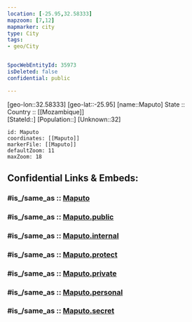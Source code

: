 ```yaml
---
location: [-25.95,32.58333] 
mapzoom: [7,12] 
mapmarker: city 
type: City
tags:
- geo/City


SpocWebEntityId: 35973
isDeleted: false
confidential: public

---
```

[geo-lon::32.58333] 
[geo-lat::-25.95] 
[name::Maputo] 
State ::  
Country :: [[Mozambique]]  
[StateId::] 
[Population::] 
[Unknown::32] 


```leaflet
id: Maputo
coordinates: [[Maputo]] 
markerFile: [[Maputo]] 
defaultZoom: 11 
maxZoom: 18
```


## Confidential Links & Embeds: 

### #is_/same_as :: [Maputo](/_Standards/Earth/Continent/Africa/Africa~East/Mozambique/Provinces~Mozambique/Maputo/City/Maputo.md) 

### #is_/same_as :: [Maputo.public](/_public/Earth/Continent/Africa/Africa~East/Mozambique/Provinces~Mozambique/Maputo/City/Maputo.public.md) 

### #is_/same_as :: [Maputo.internal](/_internal/Earth/Continent/Africa/Africa~East/Mozambique/Provinces~Mozambique/Maputo/City/Maputo.internal.md) 

### #is_/same_as :: [Maputo.protect](/_protect/Earth/Continent/Africa/Africa~East/Mozambique/Provinces~Mozambique/Maputo/City/Maputo.protect.md) 

### #is_/same_as :: [Maputo.private](/_private/Earth/Continent/Africa/Africa~East/Mozambique/Provinces~Mozambique/Maputo/City/Maputo.private.md) 

### #is_/same_as :: [Maputo.personal](/_personal/Earth/Continent/Africa/Africa~East/Mozambique/Provinces~Mozambique/Maputo/City/Maputo.personal.md) 

### #is_/same_as :: [Maputo.secret](/_secret/Earth/Continent/Africa/Africa~East/Mozambique/Provinces~Mozambique/Maputo/City/Maputo.secret.md)

